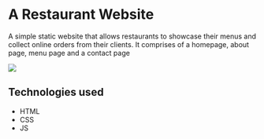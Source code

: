 # A Restaurant Website
A simple static website that allows restaurants to showcase their menus and collect online orders from their clients. It comprises of a homepage, about page, menu page and a contact page

![](/Local-bites-Restaurant.png)


## Technologies used
- HTML
- CSS
- JS

